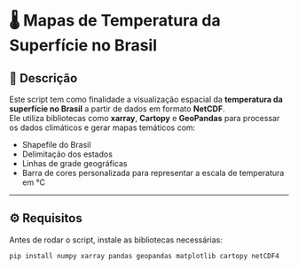# 🌡️ Mapas de Temperatura da Superfície no Brasil

## 📌 Descrição
Este script tem como finalidade a visualização espacial da **temperatura da superfície no Brasil** a partir de dados em formato **NetCDF**.  
Ele utiliza bibliotecas como **xarray**, **Cartopy** e **GeoPandas** para processar os dados climáticos e gerar mapas temáticos com:
- Shapefile do Brasil
- Delimitação dos estados
- Linhas de grade geográficas
- Barra de cores personalizada para representar a escala de temperatura em °C

---

## ⚙️ Requisitos
Antes de rodar o script, instale as bibliotecas necessárias:

```bash
pip install numpy xarray pandas geopandas matplotlib cartopy netCDF4
